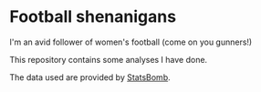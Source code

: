 # Football shenanigans

I'm an avid follower of women's football (come on you gunners!)

This repository contains some analyses I have done.

The data used are provided by [StatsBomb](https://statsbomb.com/).
